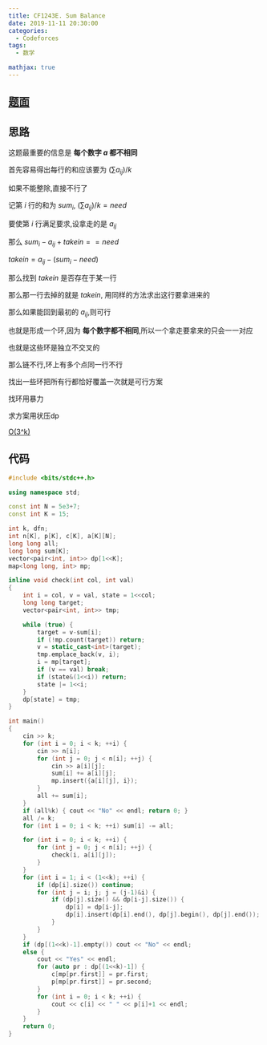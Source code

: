 ```yaml
---
title: CF1243E. Sum Balance
date: 2019-11-11 20:30:00
categories:
  - Codeforces
tags:
  - 数学

mathjax: true
---
```


## [题面](https://codeforces.com/contest/1243/problem/E)

## 思路

这题最重要的信息是 **每个数字 $a$ 都不相同**

首先容易得出每行的和应该要为 $(\sum {a_{ij}})/k$

如果不能整除,直接不行了

记第 $i$ 行的和为 $sum_i$, $(\sum{a_{ij}})/k = need$ 

要使第 $i$ 行满足要求,设拿走的是 $a_{ij}$

那么 $sum_i-a_{ij}+takein == need$

$takein = a_{ij}-(sum_i-need)$

那么找到 $takein$ 是否存在于某一行

那么那一行去掉的就是 $takein$, 用同样的方法求出这行要拿进来的

那么如果能回到最初的 $a_{ij}$,则可行

也就是形成一个环,因为 **每个数字都不相同**,所以一个拿走要拿来的只会一一对应

也就是这些环是独立不交叉的

那么链不行,环上有多个点同一行不行

找出一些环把所有行都恰好覆盖一次就是可行方案

找环用暴力

求方案用状压dp

[O(3^k)](https://cp-algorithms.com/algebra/all-submasks.html)

## 代码
```cpp
#include <bits/stdc++.h>

using namespace std;

const int N = 5e3+7;
const int K = 15;

int k, dfn;
int n[K], p[K], c[K], a[K][N];
long long all;
long long sum[K];
vector<pair<int, int>> dp[1<<K];
map<long long, int> mp;

inline void check(int col, int val) 
{
    int i = col, v = val, state = 1<<col;
    long long target;
    vector<pair<int, int>> tmp;

    while (true) {
        target = v-sum[i];
        if (!mp.count(target)) return;
        v = static_cast<int>(target);
        tmp.emplace_back(v, i);
        i = mp[target];
        if (v == val) break;
        if (state&(1<<i)) return;
        state |= 1<<i;
    }
    dp[state] = tmp;
}

int main()
{
    cin >> k;
    for (int i = 0; i < k; ++i) {
        cin >> n[i];
        for (int j = 0; j < n[i]; ++j) {
            cin >> a[i][j];
            sum[i] += a[i][j];
            mp.insert({a[i][j], i});
        }
        all += sum[i];
    }
    if (all%k) { cout << "No" << endl; return 0; }
    all /= k;
    for (int i = 0; i < k; ++i) sum[i] -= all;

    for (int i = 0; i < k; ++i) {
        for (int j = 0; j < n[i]; ++j) {
            check(i, a[i][j]);
        }
    }
    for (int i = 1; i < (1<<k); ++i) {
        if (dp[i].size()) continue;
        for (int j = i; j; j = (j-1)&i) {
            if (dp[j].size() && dp[i-j].size()) {
                dp[i] = dp[i-j];
                dp[i].insert(dp[i].end(), dp[j].begin(), dp[j].end());
            }
        }
    }
    if (dp[(1<<k)-1].empty()) cout << "No" << endl;
    else {
        cout << "Yes" << endl;
        for (auto pr : dp[(1<<k)-1]) {
            c[mp[pr.first]] = pr.first;
            p[mp[pr.first]] = pr.second;
        }
        for (int i = 0; i < k; ++i) {
            cout << c[i] << " " << p[i]+1 << endl;
        }
    }
    return 0;
}
```